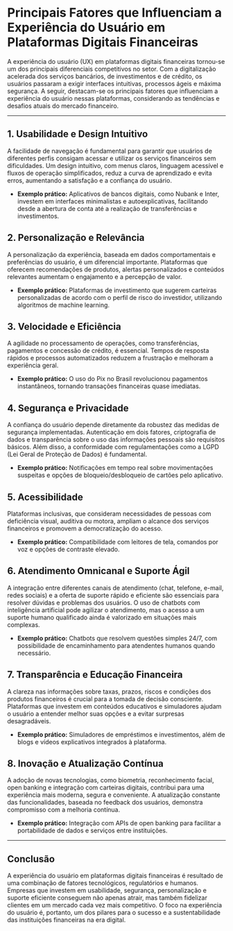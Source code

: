 # Principais Fatores que Influenciam a Experiência do Usuário em Plataformas Digitais Financeiras

A experiência do usuário (UX) em plataformas digitais financeiras tornou-se um dos principais diferenciais competitivos no setor. Com a digitalização acelerada dos serviços bancários, de investimentos e de crédito, os usuários passaram a exigir interfaces intuitivas, processos ágeis e máxima segurança. A seguir, destacam-se os principais fatores que influenciam a experiência do usuário nessas plataformas, considerando as tendências e desafios atuais do mercado financeiro.

---

## 1. **Usabilidade e Design Intuitivo**

A facilidade de navegação é fundamental para garantir que usuários de diferentes perfis consigam acessar e utilizar os serviços financeiros sem dificuldades. Um design intuitivo, com menus claros, linguagem acessível e fluxos de operação simplificados, reduz a curva de aprendizado e evita erros, aumentando a satisfação e a confiança do usuário.

- **Exemplo prático:** Aplicativos de bancos digitais, como Nubank e Inter, investem em interfaces minimalistas e autoexplicativas, facilitando desde a abertura de conta até a realização de transferências e investimentos.

## 2. **Personalização e Relevância**

A personalização da experiência, baseada em dados comportamentais e preferências do usuário, é um diferencial importante. Plataformas que oferecem recomendações de produtos, alertas personalizados e conteúdos relevantes aumentam o engajamento e a percepção de valor.

- **Exemplo prático:** Plataformas de investimento que sugerem carteiras personalizadas de acordo com o perfil de risco do investidor, utilizando algoritmos de machine learning.

## 3. **Velocidade e Eficiência**

A agilidade no processamento de operações, como transferências, pagamentos e concessão de crédito, é essencial. Tempos de resposta rápidos e processos automatizados reduzem a frustração e melhoram a experiência geral.

- **Exemplo prático:** O uso do Pix no Brasil revolucionou pagamentos instantâneos, tornando transações financeiras quase imediatas.

## 4. **Segurança e Privacidade**

A confiança do usuário depende diretamente da robustez das medidas de segurança implementadas. Autenticação em dois fatores, criptografia de dados e transparência sobre o uso das informações pessoais são requisitos básicos. Além disso, a conformidade com regulamentações como a LGPD (Lei Geral de Proteção de Dados) é fundamental.

- **Exemplo prático:** Notificações em tempo real sobre movimentações suspeitas e opções de bloqueio/desbloqueio de cartões pelo aplicativo.

## 5. **Acessibilidade**

Plataformas inclusivas, que consideram necessidades de pessoas com deficiência visual, auditiva ou motora, ampliam o alcance dos serviços financeiros e promovem a democratização do acesso.

- **Exemplo prático:** Compatibilidade com leitores de tela, comandos por voz e opções de contraste elevado.

## 6. **Atendimento Omnicanal e Suporte Ágil**

A integração entre diferentes canais de atendimento (chat, telefone, e-mail, redes sociais) e a oferta de suporte rápido e eficiente são essenciais para resolver dúvidas e problemas dos usuários. O uso de chatbots com inteligência artificial pode agilizar o atendimento, mas o acesso a um suporte humano qualificado ainda é valorizado em situações mais complexas.

- **Exemplo prático:** Chatbots que resolvem questões simples 24/7, com possibilidade de encaminhamento para atendentes humanos quando necessário.

## 7. **Transparência e Educação Financeira**

A clareza nas informações sobre taxas, prazos, riscos e condições dos produtos financeiros é crucial para a tomada de decisão consciente. Plataformas que investem em conteúdos educativos e simuladores ajudam o usuário a entender melhor suas opções e a evitar surpresas desagradáveis.

- **Exemplo prático:** Simuladores de empréstimos e investimentos, além de blogs e vídeos explicativos integrados à plataforma.

## 8. **Inovação e Atualização Contínua**

A adoção de novas tecnologias, como biometria, reconhecimento facial, open banking e integração com carteiras digitais, contribui para uma experiência mais moderna, segura e conveniente. A atualização constante das funcionalidades, baseada no feedback dos usuários, demonstra compromisso com a melhoria contínua.

- **Exemplo prático:** Integração com APIs de open banking para facilitar a portabilidade de dados e serviços entre instituições.

---

## **Conclusão**

A experiência do usuário em plataformas digitais financeiras é resultado de uma combinação de fatores tecnológicos, regulatórios e humanos. Empresas que investem em usabilidade, segurança, personalização e suporte eficiente conseguem não apenas atrair, mas também fidelizar clientes em um mercado cada vez mais competitivo. O foco na experiência do usuário é, portanto, um dos pilares para o sucesso e a sustentabilidade das instituições financeiras na era digital.